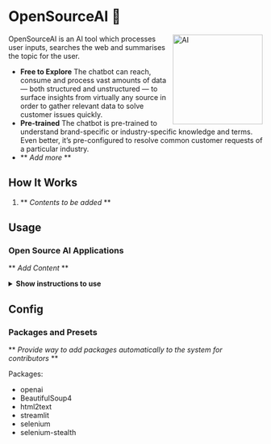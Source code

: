  # OpenSourceAI 🚀

<img src="https://cdn.icon-icons.com/icons2/2817/PNG/512/ai_artificial_intelligence_chip_technology_cpu_icon_179503.png" align="right"
     alt="AI" height="178">

OpenSourceAI is an AI tool which processes user inputs, searches the web and summarises the topic for the user.

* **Free to Explore** The chatbot can reach, consume and process vast amounts of data — both structured and unstructured — to surface insights from virtually any source in order to gather relevant data to solve customer issues quickly.
* **Pre-trained** The chatbot is pre-trained to understand brand-specific or industry-specific knowledge and terms. Even better, it’s pre-configured to resolve common customer requests of a particular industry.
* ** *Add more* ** 


## How It Works

1. ** *Contents to be added* **

## Usage

### Open Source AI Applications

** *Add Content* **


<details><summary><b>Show instructions to use</b></summary>

1. ** *Instructions to be added* **
 
</details>

## Config

### Packages and Presets

** *Provide way to add packages automatically to the system for contributors* **


Packages:

* openai
* BeautifulSoup4
* html2text
* streamlit
* selenium
* selenium-stealth

